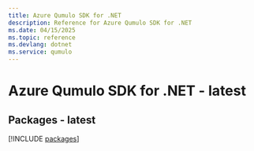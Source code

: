 ```yaml
---
title: Azure Qumulo SDK for .NET
description: Reference for Azure Qumulo SDK for .NET
ms.date: 04/15/2025
ms.topic: reference
ms.devlang: dotnet
ms.service: qumulo
---
```

# Azure Qumulo SDK for .NET - latest
## Packages - latest
[!INCLUDE [packages](qumulo-index.md)]